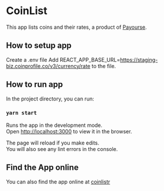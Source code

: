 # CoinList

This app lists coins and their rates, a product of [Payourse](https://www.payourse.com/).

## How to setup app

Create a .env file
Add REACT_APP_BASE_URL=https://staging-biz.coinprofile.co/v3/currency/rate to the file.

## How to run app

In the project directory, you can run:

### `yarn start`

Runs the app in the development mode.\
Open [http://localhost:3000](http://localhost:3000) to view it in the browser.

The page will reload if you make edits.\
You will also see any lint errors in the console.

## Find the App online 

You can also find the app online at [coinlistr](https://coinlistr.netlify.app/)

